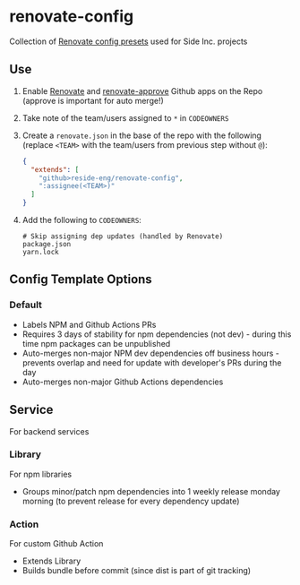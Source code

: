 # renovate-config

Collection of [Renovate config presets](https://docs.renovatebot.com/config-presets/) used for Side Inc. projects

## Use

1. Enable [Renovate](https://github.com/renovatebot/renovate) and [renovate-approve](https://github.com/renovatebot/renovate-approve-bot) Github apps on the Repo (approve is important for auto merge!)
1. Take note of the team/users assigned to `*` in `CODEOWNERS`
1. Create a `renovate.json` in the base of the repo with the following (replace `<TEAM>` with the team/users from previous step without `@`):

    ```json
    {
      "extends": [
        "github>reside-eng/renovate-config",
        ":assignee(<TEAM>)"
      ]
    }
    ```

1. Add the following to `CODEOWNERS`:

    ```
    # Skip assigning dep updates (handled by Renovate)
    package.json
    yarn.lock
    ```

## Config Template Options

### Default

* Labels NPM and Github Actions PRs
* Requires 3 days of stability for npm dependencies (not dev) - during this time npm packages can be unpublished
* Auto-merges non-major NPM dev dependencies off business hours - prevents overlap and need for update with developer's PRs during the day
* Auto-merges non-major Github Actions dependencies

## Service

For backend services

### Library

For npm libraries

* Groups minor/patch npm dependencies into 1 weekly release monday morning (to prevent release for every dependency update)

### Action

For custom Github Action

* Extends Library
* Builds bundle before commit (since dist is part of git tracking)